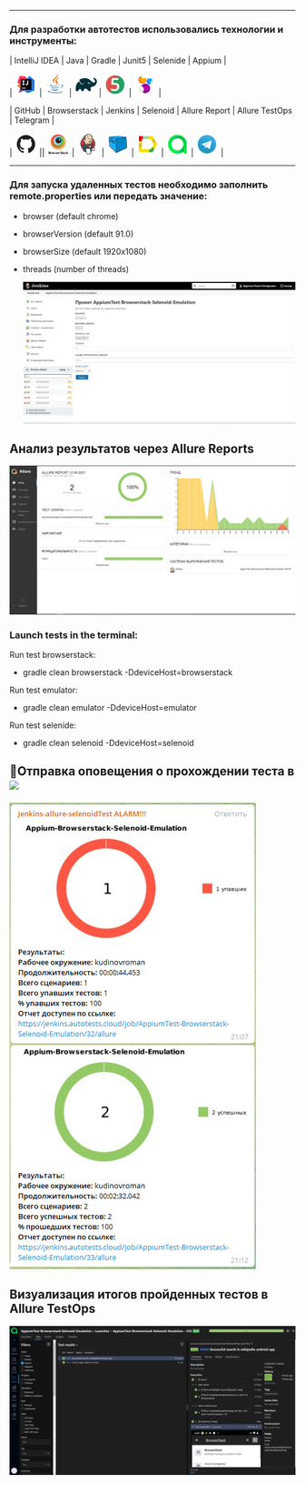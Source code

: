 ___

### Для разработки автотестов использовались технологии и инструменты:

| IntelliJ IDEA | Java | Gradle | Junit5 | Selenide | Appium |

| <img src="https://github.com/Roman-1990/AppiumTest-Browserstack-Selenoid-Emulation-Real/blob/master/src/test/resources/img/logo/Intelij_IDEA.png" width="40" height="40"> | <img src="https://github.com/Roman-1990/AppiumTest-Browserstack-Selenoid-Emulation-Real/blob/master/src/test/resources/img/logo/Java.png" width="40" height="40"> | <img src="https://github.com/Roman-1990/AppiumTest-Browserstack-Selenoid-Emulation-Real/blob/master/src/test/resources/img/logo/Gradle.png" width="40" height="40"> | <img src="https://github.com/Roman-1990/AppiumTest-Browserstack-Selenoid-Emulation-Real/blob/master/src/test/resources/img/logo/JUnit5.png" width="40" height="40"> | <img src="https://github.com/Roman-1990/AppiumTest-Browserstack-Selenoid-Emulation-Real/blob/master/src/test/resources/img/logo/Selenide.png" width="40" height="40"> |

| GitHub | Browserstack | Jenkins | Selenoid | Allure Report | Allure TestOps | Telegram |

| <img src="https://github.com/Roman-1990/AppiumTest-Browserstack-Selenoid-Emulation-Real/blob/master/src/test/resources/img/logo/Github.png" width="40" height="40"> || <img src="https://github.com/Roman-1990/AppiumTest-Browserstack-Selenoid-Emulation-Real/blob/master/src/test/resources/img/logo/browserstack.jpeg" width="40" height="40"> | <img src="https://github.com/Roman-1990/AppiumTest-Browserstack-Selenoid-Emulation-Real/blob/master/src/test/resources/img/logo/Jenkins.png" width="40" height="40"> | <img src="https://github.com/Roman-1990/AppiumTest-Browserstack-Selenoid-Emulation-Real/blob/master/src/test/resources/img/logo/Selenoid.png" width="40" height="40"> | <img src="https://github.com/Roman-1990/AppiumTest-Browserstack-Selenoid-Emulation-Real/blob/master/src/test/resources/img/logo/Allure_Report.png" width="40" height="40"> | <img src="https://github.com/Roman-1990/AppiumTest-Browserstack-Selenoid-Emulation-Real/blob/master/src/test/resources/img/logo/AllureTestOps.png" width="40" height="40"> | <img src="https://github.com/Roman-1990/AppiumTest-Browserstack-Selenoid-Emulation-Real/blob/master/src/test/resources/img/logo/Telegram.png" width="40" height="40"> |

___

### Для запуска удаленных тестов необходимо заполнить remote.properties или передать значение:

* browser (default chrome)
* browserVersion (default 91.0)
* browserSize (default 1920x1080)
* threads (number of threads)

  <img src = "https://github.com/Roman-1990/AppiumTest-Browserstack-Selenoid-Emulation-Real/blob/master/src/test/resources/img/Jenkins.PNG">

## Анализ результатов через Allure Reports

<img src = "https://github.com/Roman-1990/AppiumTest-Browserstack-Selenoid-Emulation-Real/blob/master/src/test/resources/img/Allure.PNG">

### Launch tests in the terminal:

Run test browserstack:
* gradle clean browserstack -DdeviceHost=browserstack 

Run test emulator:
* gradle clean emulator -DdeviceHost=emulator

Run test selenide: 
* gradle clean selenoid -DdeviceHost=selenoid

## :robot:Отправка оповещения о прохождении теста в <img src = "https://starchenkov.pro/qa-guru/img/skills/Telegram.svg" width = "30">

<img src = "https://github.com/Roman-1990/AppiumTest-Browserstack-Selenoid-Emulation-Real/blob/master/src/test/resources/img/Telegram.PNG">

## Визуализация итогов пройденных тестов в Allure TestOps
<img src = "https://github.com/Roman-1990/AppiumTest-Browserstack-Selenoid-Emulation-Real/blob/master/src/test/resources/img/AllureTestOps.PNG">

